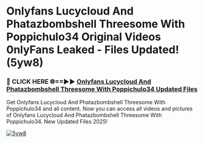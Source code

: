 # Onlyfans Lucycloud And Phatazbombshell Threesome With Poppichulo34 Original Videos 0nlyFans Leaked - Files Updated! (5yw8)

<h3>🔴 CLICK HERE 🌐==►► <a href="https://tinyurl.com/2wckxsce" rel="nofollow">Onlyfans Lucycloud And Phatazbombshell Threesome With Poppichulo34 Updated Files</a></h3>

Get Onlyfans Lucycloud And Phatazbombshell Threesome With Poppichulo34 and all content. Now you can access all videos and pictures of Onlyfans Lucycloud And Phatazbombshell Threesome With Poppichulo34. New Updated Files 2025!

[![5yw8](https://i.imgur.com/AFduVYN.gif)](https://tinyurl.com/2wckxsce)
